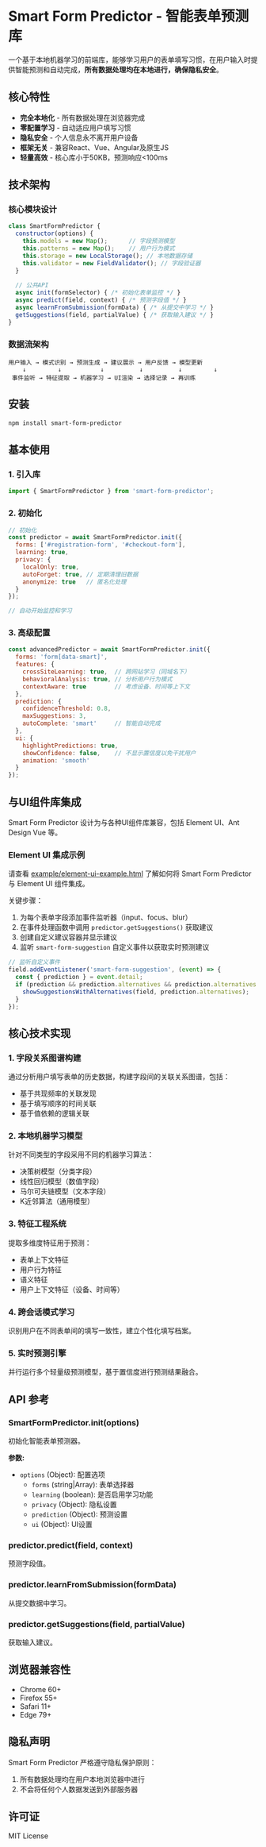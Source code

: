 # Smart Form Predictor - 智能表单预测库

一个基于本地机器学习的前端库，能够学习用户的表单填写习惯，在用户输入时提供智能预测和自动完成，**所有数据处理均在本地进行，确保隐私安全**。

## 核心特性

- **完全本地化** - 所有数据处理在浏览器完成
- **零配置学习** - 自动适应用户填写习惯
- **隐私安全** - 个人信息永不离开用户设备
- **框架无关** - 兼容React、Vue、Angular及原生JS
- **轻量高效** - 核心库小于50KB，预测响应<100ms

## 技术架构

### 核心模块设计

```javascript
class SmartFormPredictor {
  constructor(options) {
    this.models = new Map();      // 字段预测模型
    this.patterns = new Map();    // 用户行为模式
    this.storage = new LocalStorage(); // 本地数据存储
    this.validator = new FieldValidator(); // 字段验证器
  }
  
  // 公共API
  async init(formSelector) { /* 初始化表单监控 */ }
  async predict(field, context) { /* 预测字段值 */ }
  async learnFromSubmission(formData) { /* 从提交中学习 */ }
  getSuggestions(field, partialValue) { /* 获取输入建议 */ }
}
```

### 数据流架构

```
用户输入 → 模式识别 → 预测生成 → 建议展示 → 用户反馈 → 模型更新
    ↓         ↓           ↓          ↓          ↓         ↓
 事件监听 → 特征提取 → 机器学习 → UI渲染 → 选择记录 → 再训练
```

## 安装

```bash
npm install smart-form-predictor
```

## 基本使用

### 1. 引入库

```javascript
import { SmartFormPredictor } from 'smart-form-predictor';
```

### 2. 初始化

```javascript
// 初始化
const predictor = await SmartFormPredictor.init({
  forms: ['#registration-form', '#checkout-form'],
  learning: true,
  privacy: {
    localOnly: true,
    autoForget: true, // 定期清理旧数据
    anonymize: true   // 匿名化处理
  }
});

// 自动开始监控和学习
```

### 3. 高级配置

```javascript
const advancedPredictor = await SmartFormPredictor.init({
  forms: 'form[data-smart]',
  features: {
    crossSiteLearning: true,  // 跨网站学习（同域名下）
    behavioralAnalysis: true, // 分析用户行为模式
    contextAware: true        // 考虑设备、时间等上下文
  },
  prediction: {
    confidenceThreshold: 0.8,
    maxSuggestions: 3,
    autoComplete: 'smart'     // 智能自动完成
  },
  ui: {
    highlightPredictions: true,
    showConfidence: false,    // 不显示置信度以免干扰用户
    animation: 'smooth'
  }
});
```

## 与UI组件库集成

Smart Form Predictor 设计为与各种UI组件库兼容，包括 Element UI、Ant Design Vue 等。

### Element UI 集成示例

请查看 [example/element-ui-example.html](example/element-ui-example.html) 了解如何将 Smart Form Predictor 与 Element UI 组件集成。

关键步骤：
1. 为每个表单字段添加事件监听器（input、focus、blur）
2. 在事件处理函数中调用 `predictor.getSuggestions()` 获取建议
3. 创建自定义建议容器并显示建议
4. 监听 `smart-form-suggestion` 自定义事件以获取实时预测建议

```javascript
// 监听自定义事件
field.addEventListener('smart-form-suggestion', (event) => {
  const { prediction } = event.detail;
  if (prediction && prediction.alternatives && prediction.alternatives.length > 0) {
    showSuggestionsWithAlternatives(field, prediction.alternatives);
  }
});
```

## 核心技术实现

### 1. 字段关系图谱构建

通过分析用户填写表单的历史数据，构建字段间的关联关系图谱，包括：
- 基于共现频率的关联发现
- 基于填写顺序的时间关联
- 基于值依赖的逻辑关联

### 2. 本地机器学习模型

针对不同类型的字段采用不同的机器学习算法：
- 决策树模型（分类字段）
- 线性回归模型（数值字段）
- 马尔可夫链模型（文本字段）
- K近邻算法（通用模型）

### 3. 特征工程系统

提取多维度特征用于预测：
- 表单上下文特征
- 用户行为特征
- 语义特征
- 用户上下文特征（设备、时间等）

### 4. 跨会话模式学习

识别用户在不同表单间的填写一致性，建立个性化填写档案。

### 5. 实时预测引擎

并行运行多个轻量级预测模型，基于置信度进行预测结果融合。

## API 参考

### SmartFormPredictor.init(options)

初始化智能表单预测器。

**参数:**
- `options` (Object): 配置选项
  - `forms` (string|Array): 表单选择器
  - `learning` (boolean): 是否启用学习功能
  - `privacy` (Object): 隐私设置
  - `prediction` (Object): 预测设置
  - `ui` (Object): UI设置

### predictor.predict(field, context)

预测字段值。

### predictor.learnFromSubmission(formData)

从提交数据中学习。

### predictor.getSuggestions(field, partialValue)

获取输入建议。

## 浏览器兼容性

- Chrome 60+
- Firefox 55+
- Safari 11+
- Edge 79+

## 隐私声明

Smart Form Predictor 严格遵守隐私保护原则：
1. 所有数据处理均在用户本地浏览器中进行
2. 不会将任何个人数据发送到外部服务器

## 许可证

MIT License